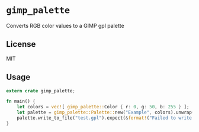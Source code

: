 # `gimp_palette`

 Converts RGB color values to a GIMP gpl palette 

## License

MIT

## Usage

```rust
extern crate gimp_palette;

fn main() {
    let colors = vec![ gimp_palette::Color { r: 0, g: 50, b: 255 } ];
    let palette = gimp_palette::Palette::new("Example", colors).unwrap();
    palette.write_to_file("test.gpl").expect(&format!("Failed to write {} to test.gpl", palette.get_name()));
}
```